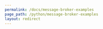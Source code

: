 ```yaml
---
permalink: /docs/message-broker-examples
page_path: /python/message-broker-examples
layout: redirect
---
```


